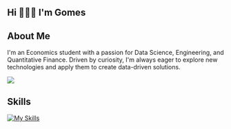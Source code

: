 <h2 align="left">Hi 🧑🏻‍💻 I'm Gomes</h1>
<h2>About Me</h2>
           
<p>
  I'm an Economics student with a passion for Data Science, Engineering, and Quantitative Finance. Driven by curiosity, I'm always eager to explore new technologies and apply them to create data-driven solutions.
</p>

 

<a href="https://github.com/gomes0499/github-gomes0499">
  <img align="center" src="https://github-readme-stats.vercel.app/api/pin/?username=gomes0499&repo=github-gomes0499" />
</a>


<h2>Skills</h2>

[![My Skills](https://skillicons.dev/icons?i=python,aws,gcp,azure,docker,kubernetes,ansible,linux,postgres,mongodb,prometheus,grafana&perline=6)](https://skillicons.dev)

